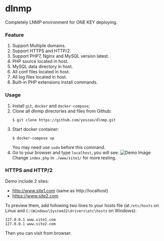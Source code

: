 # dlnmp
Completely LNMP environment for ONE KEY deploying.

### Feature
1. Support Multiple domains.
2. Support HTTPS and HTTP/2.
3. Support PHP7, Nginx and MySQL version latest.
4. PHP source located in host.
5. MySQL data directory in host.
6. All conf files located in host.
7. All log files located in host.
8. Built-in PHP extensions install commands.

### Usage
1. Install `git`, `docker` and `docker-compose`;
2. Clone all dlnmp directories and files from Github:
    ```
    $ git clone https://github.com/yeszao/dlnmp.git
    ```
4. Start docker container:
    ```
    $ docker-compose up
    ```
    You may need use `sudo` before this command.
5. Go to your browser and type `localhost`, you will see:
    ![Demo Image](https://github.com/yeszao/dlnmp/raw/master/snapshot.png)
    Change `index.php` in `./www/site1/` for more testing.

### HTTPS and HTTP/2
Demo include 2 sites:
* http://www.site1.com (same as http://localhost)
* https://www.site2.com

To preview them, add following two lines to your hosts file (at `/etc/hosts` on Linux and `C:\Windows\System32\drivers\etc\hosts` on Windows):
```
127.0.0.1 www.site1.com
127.0.0.1 www.site2.com
```
Then you can visit from browser.
